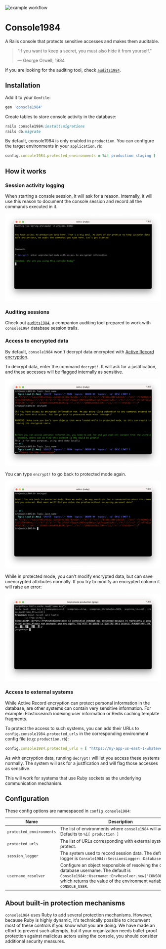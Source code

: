 ![example workflow](https://github.com/basecamp/console1984/actions/workflows/build.yml/badge.svg)

# Console1984

A Rails console that protects sensitive accesses and makes them auditable.

> “If you want to keep a secret, you must also hide it from yourself.”
>
> ― George Orwell, 1984

If you are looking for the auditing tool, check [`audits1984`](https://github.com/basecamp/audits1984).

## Installation

Add it to your `Gemfile`:

```ruby
gem 'console1984'
```

Create tables to store console activity in the database:

```ruby
rails console1984:install:migrations
rails db:migrate
```

By default, console1984 is only enabled in `production`. You can configure the target environments in your `application.rb`:

```ruby
config.console1984.protected_environments = %i[ production staging ]
```

## How it works

### Session activity logging

When starting a console session, it will ask for a reason. Internally, it will use this reason to document the console session and record all the commands executed in it.

![console-session-reason](docs/images/console-session-reason.png)

### Auditing sessions

Check out [`audits1984`](https://github.com/basecamp/audits1984), a companion auditing tool prepared to work with `console1984` database session trails.

### Access to encrypted data

By default, `console1984` won't decrypt data encrypted with [Active Record encryption](https://edgeguides.rubyonrails.org/active_record_encryption.html).

To decrypt data, enter the command `decrypt!`. It will ask for a justification, and these accesses will be flagged internally as sensitive.

![console-session-reason](docs/images/console-decrypt.png)

You can type `encrypt!` to go back to protected mode again.

![console-session-reason](docs/images/console-encrypt.png)

While in protected mode, you can't modify encrypted data, but can save unencrypted attributes normally. If you try to modify an encrypted column it will raise an error:

![console-session-reason](docs/images/console-protect-urls.png)

### Access to external systems

While Active Record encryption can protect personal information in the database, are other systems can contain very sensitive information. For example: Elasticsearch indexing user information or Redis caching template fragments.

To protect the access to such systems, you can add their URLs to `config.console1984.protected_urls` in the corresponding environment config file (e.g: `production.rb`):

```ruby
config.console1984.protected_urls = [ "https://my-app-us-east-1-whatever.us-east-1.es.amazonaws.com", "redis://my-app-cache-1.whatever.cache.amazonaws.com:6379" ]
```

As with encryption data, running `decrypt!` will let you access these systems normally. The system will ask for a justfication and will flag those accesses as sensitive.

This will work for systems that use Ruby sockets as the underlying communication mechanism.

## Configuration

These config options are namespaced in `config.console1984`:

| Name                     | Description                                                  |
| ------------------------ | ------------------------------------------------------------ |
| `protected_environments` | The list of environments where `console1984` will act on. Defaults to `%i[ production ]` |
| `protected_urls`         | The list of URLs corresponding with external systems to protect. |
| `session_logger`         | The system used to record session data. The default logger is `Console1984::SessionsLogger::Database`. |
| `username_resolver`      | Configure an object responsible of resolving the current database username. The default is `Console1984::Username::EnvResolver.new("CONSOLE_USER")`, which returns the value of the environment variable `CONSOLE_USER`. |

## About built-in protection mechanisms

`console1984` uses Ruby to add several protection mechanisms. However, because Ruby is highly dynamic, it's technically possible to circumvent most of these controls if you know what you are doing. We have made an effort to prevent such attempts, but if your organization needs bullet-proof protection against malicious actors using the console, you should consider additional security measures.

